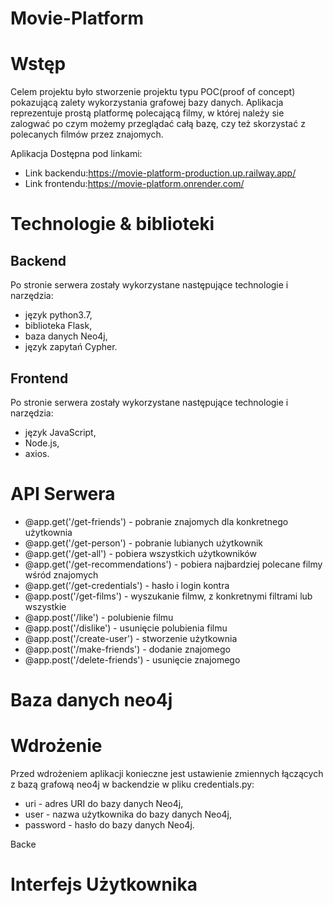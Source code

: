 # Movie-Platform

Wstęp
==========================
Celem projektu było stworzenie projektu typu POC(proof of concept) pokazującą zalety wykorzystania grafowej bazy danych. Aplikacja reprezentuje prostą platformę polecającą filmy, w której należy sie zalogwać po czym możemy przeglądać całą bazę, czy też skorzystać z polecanych filmów przez znajomych.

Aplikacja Dostępna pod linkami:
* Link backendu:https://movie-platform-production.up.railway.app/
* Link frontendu:https://movie-platform.onrender.com/


Technologie & biblioteki
==========================

Backend
--------
Po stronie serwera zostały wykorzystane następujące technologie i narzędzia:
* język python3.7,
* biblioteka Flask,
* baza danych Neo4j,
* język zapytań Cypher.

Frontend
--------
Po stronie serwera zostały wykorzystane następujące technologie i narzędzia:
* język JavaScript,
* Node.js,
* axios.

API Serwera
===========

* @app.get('/get-friends') - pobranie znajomych dla konkretnego użytkownia
* @app.get('/get-person') - pobranie lubianych użytkownik
* @app.get('/get-all') - pobiera wszystkich użytkowników
* @app.get('/get-recommendations') - pobiera najbardziej polecane filmy wśród znajomych
* @app.get('/get-credentials') - hasło i login kontra
* @app.post('/get-films') - wyszukanie filmw, z konkretnymi filtrami lub wszystkie
* @app.post('/like') - polubienie filmu
* @app.post('/dislike') - usunięcie polubienia filmu
* @app.post('/create-user') - stworzenie użytkownia
* @app.post('/make-friends') - dodanie znajomego
* @app.post('/delete-friends') - usunięcie znajomego

Baza danych neo4j
=================

Wdrożenie
===========
Przed wdrożeniem aplikacji konieczne jest ustawienie zmiennych łączących z bazą grafową neo4j w backendzie w pliku credentials.py:
* uri - adres URI do bazy danych Neo4j,
* user - nazwa użytkownika do bazy danych Neo4j,
* password - hasło do bazy danych Neo4j.

Backe

Interfejs Użytkownika
===========



